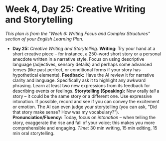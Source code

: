 # Week 4, Day 25: Creative Writing and Storytelling

*This plan is from the "Week 6: Writing Focus and Complex Structures" section of your English Learning Plan.*

- **Day 25:** _Creative Writing and Storytelling._ **Writing:** Try your hand at a short creative piece – for instance, a 250-word short story or a personal anecdote written in a narrative style. Focus on using descriptive language (adjectives, sensory details) and perhaps some advanced tenses (like past perfect, or conditional forms if your story has hypothetical elements). **Feedback:** Have the AI review it for narrative clarity and language. Specifically ask it to highlight any awkward phrasing. Learn at least two new expressions from its feedback for describing events or feelings. **Storytelling (Speaking):** Now orally _tell_ a story – it could be the same story or a different one. Use expressive intonation. If possible, record and see if you can convey the excitement or emotion. The AI can even judge your storytelling (you can ask, "Did that story make sense? How was my vocabulary?"). **Pronunciation/Fluency:** Today, focus on _intonation_ – when telling the story, exaggerate the rise and fall of your voice; this makes you more comprehensible and engaging. _Time:_ 30 min writing, 15 min editing, 15 min oral storytelling. 